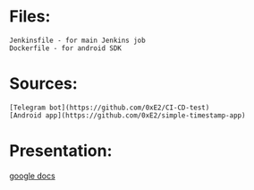 # Files:
```
Jenkinsfile - for main Jenkins job
Dockerfile - for android SDK
```

# Sources:
```
[Telegram bot](https://github.com/0xE2/CI-CD-test)
[Android app](https://github.com/0xE2/simple-timestamp-app)
```
# Presentation:
[google docs](https://docs.google.com/presentation/d/1bQaGrv0A82xst-LPlIpxWV-EwVP37f7MOuz3XCalyCA/edit?usp=sharing)
